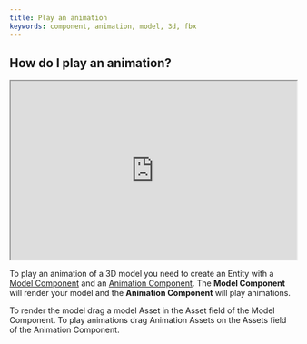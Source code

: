 ```yaml
---
title: Play an animation
keywords: component, animation, model, 3d, fbx
---
```


## How do I play an animation?

<iframe src="https://www.youtube.com/embed/2MAxwOYLnh0?list=PL0KdXFF26E4Bpjx5R3B8LH6blmU-h3JLV?controls=2&showinfo=0" width="560" height="315" allowFullScreen style="max-width:100%"></iframe>

To play an animation of a 3D model you need to create an Entity with a <a href="http://developer.playcanvas.com/en/user-manual/packs/components/model/" target="_blank">Model Component</a> and an <a href="http://developer.playcanvas.com/en/user-manual/packs/components/animation/" target="_blank">Animation Component</a>. The **Model Component** will render your model and the **Animation Component** will play animations.

To render the model drag a model Asset in the Asset field of the Model Component. To play animations drag Animation Assets on the Assets field of the Animation Component.
